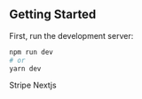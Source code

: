 

## Getting Started

First, run the development server:

```bash
npm run dev
# or
yarn dev
```

Stripe
Nextjs